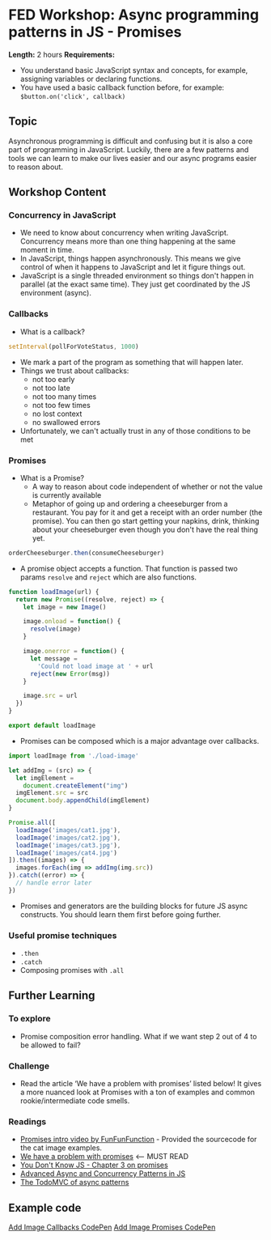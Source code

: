 # FED Workshop: Async programming patterns in JS - Promises

**Length:** 2 hours
**Requirements:**

* You understand basic JavaScript syntax and concepts, for example, assigning variables or declaring functions.
* You have used a basic callback function before, for example: `$button.on('click', callback)`

## Topic

Asynchronous programming is difficult and confusing but it is also a core part of programming in JavaScript.
Luckily, there are a few patterns and tools we can learn to make our lives easier and our async programs easier to reason about.

## Workshop Content

### Concurrency in JavaScript

* We need to know about concurrency when writing JavaScript. Concurrency means more than one thing happening at the same moment in time.
* In JavaScript, things happen asynchronously. This means we give control of when it happens to JavaScript and let it figure things out.
* JavaScript is a single threaded environment so things don't happen in parallel (at the exact same time). They just get coordinated by the JS environment (async).

### Callbacks

* What is a callback?

```javascript
setInterval(pollForVoteStatus, 1000)
```

* We mark a part of the program as something that will happen later.
* Things we trust about callbacks:
  * not too early
  * not too late
  * not too many times
  * not too few times
  * no lost context
  * no swallowed errors
* Unfortunately, we can't actually trust in any of those conditions to be met

### Promises

* What is a Promise?
  * A way to reason about code independent of whether or not the value is currently available
  * Metaphor of going up and ordering a cheeseburger from a restaurant. You pay for it and get a receipt with an order number (the promise). You can then go start getting your napkins, drink, thinking about your cheeseburger even though you don't have the real thing yet.

```javascript
orderCheeseburger.then(consumeCheeseburger)
```

* A promise object accepts a function. That function is passed two params `resolve` and `reject` which are also functions.

```javascript
function loadImage(url) {
  return new Promise((resolve, reject) => {
    let image = new Image()

    image.onload = function() {
      resolve(image)
    }

    image.onerror = function() {
      let message =
        'Could not load image at ' + url
      reject(new Error(msg))
    }

    image.src = url
  })
}

export default loadImage
```

* Promises can be composed which is a major advantage over callbacks.

```javascript
import loadImage from './load-image'

let addImg = (src) => {
  let imgElement =
    document.createElement("img")
  imgElement.src = src
  document.body.appendChild(imgElement)
}

Promise.all([
  loadImage('images/cat1.jpg'),
  loadImage('images/cat2.jpg'),
  loadImage('images/cat3.jpg'),
  loadImage('images/cat4.jpg')
]).then((images) => {
  images.forEach(img => addImg(img.src))
}).catch((error) => {
  // handle error later
})
```

* Promises and generators are the building blocks for future JS async constructs.
  You should learn them first before going further.

### Useful promise techniques

* `.then`
* `.catch`
* Composing promises with `.all`

## Further Learning

### To explore

* Promise composition error handling. What if we want step 2 out of 4 to be allowed to fail?

### Challenge

* Read the article ‘We have a problem with promises’ listed below! It gives a more nuanced look at Promises with a ton of examples and common rookie/intermediate code smells.

### Readings

* [Promises intro video by FunFunFunction](https://www.youtube.com/watch?v=2d7s3spWAzo) - Provided the sourcecode for the cat image examples.
* [We have a problem with promises](https://pouchdb.com/2015/05/18/we-have-a-problem-with-promises.html) <-- MUST READ
* [You Don't Know JS - Chapter 3 on promises](https://github.com/getify/You-Dont-Know-JS/blob/master/async%20&%20performance/ch3.md)
* [Advanced Async and Concurrency Patterns in JS](https://youtu.be/Qg1SvpIau6U?t=7m30s)
* [The TodoMVC of async patterns](https://github.com/getify/a-tale-of-three-lists)


## Example code

[Add Image Callbacks CodePen](http://codepen.io/AWaselnuk/pen/vKRXyz)
[Add Image Promises CodePen](http://codepen.io/AWaselnuk/pen/dXmpzj)
